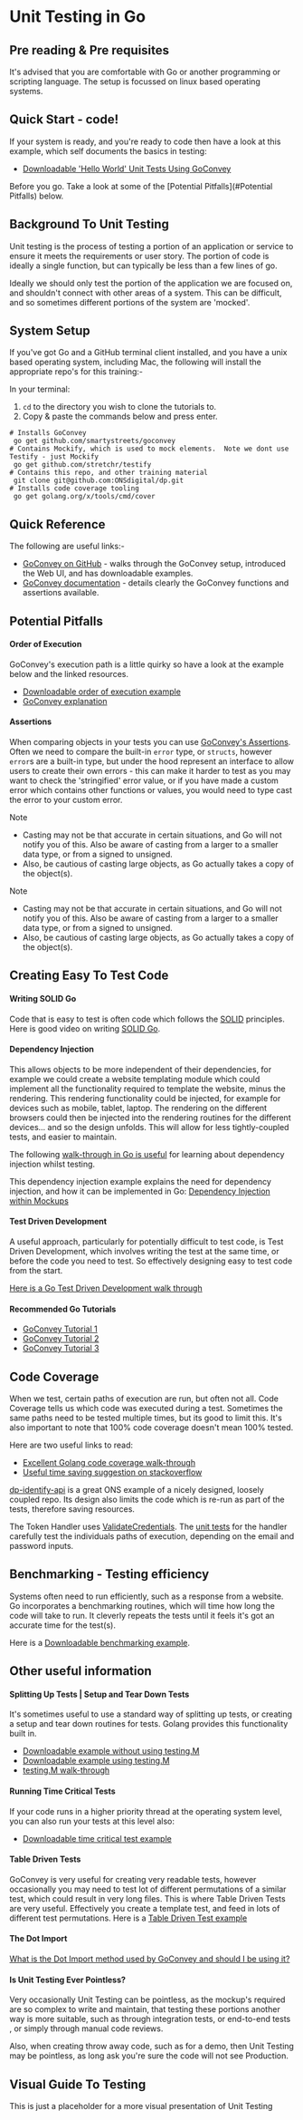 # Unit Testing in Go

## Pre reading & Pre requisites
It's advised that you are comfortable with Go or another programming or scripting language.  The setup is focussed on linux based operating systems.

## Quick Start - code!
If your system is ready, and you're ready to code then have a look at this example, which self documents the basics in testing:
- [Downloadable 'Hello World' Unit Tests Using GoConvey](helloworld/hello_world_test.go)

Before you go. Take a look at some of the [Potential Pitfalls](#Potential Pitfalls) below.

## Background To Unit Testing
Unit testing is the process of testing a portion of an application or service to ensure it meets the requirements or user story.  The portion of code is ideally a single function, but can typically be less than a few lines of go.

Ideally we should only test the portion of the application we are focused on, and shouldn't connect with other areas of a system.  This can be difficult, and so sometimes different portions of the system are 'mocked'.

## System Setup
If you've got Go and a GitHub terminal client installed, and you have a unix based operating system, including Mac, the following will install the appropriate repo's for this training:-

In your terminal:
1) `cd` to the directory you wish to clone the tutorials to.
2) Copy & paste the commands below and press enter.
```
# Installs GoConvey
 go get github.com/smartystreets/goconvey
# Contains Mockify, which is used to mock elements.  Note we dont use Testify - just Mockify 
 go get github.com/stretchr/testify
# Contains this repo, and other training material
 git clone git@github.com:ONSdigital/dp.git 
# Installs code coverage tooling
 go get golang.org/x/tools/cmd/cover
```

## Quick Reference
The following are useful links:-
- [GoConvey on GitHub](https://github.com/smartystreets/goconvey) - walks through the GoConvey setup, introduced the Web UI, and has downloadable examples.
- [GoConvey documentation](https://godoc.org/github.com/smartystreets/goconvey/convey) - details clearly the GoConvey functions and assertions available.

## Potential Pitfalls

#### Order of Execution
GoConvey's execution path is a little quirky so have a look at the example below and the linked resources.
- [Downloadable order of execution example](#orderexecution/execution_order_example_test.go)
- [GoConvey explanation](https://github.com/smartystreets/goconvey/wiki/Execution-order)

#### Assertions

When comparing objects in your tests you can use [GoConvey's Assertions](/assertions/README.md).  Often we need to compare the built-in `error` type, or `structs`, however `error`s are a built-in type, but under the hood represent an interface to allow users to create their own errors - this can make it harder to test as you may want to check the 'stringified' error value, or if you have made a custom error which contains other functions or values, you would need to type cast the error to your custom error.  

Note
- Casting may not be that accurate in certain situations, and Go will not notify you of this. Also be aware of casting from a larger to a smaller data type, or from a signed to unsigned. 
- Also, be cautious of casting large objects, as Go actually takes a copy of the object(s).

Note
- Casting may not be that accurate in certain situations, and Go will not notify you of this. Also be aware of casting from a larger to a smaller data type, or from a signed to unsigned.
- Also, be cautious of casting large objects, as Go actually takes a copy of the object(s).

## Creating Easy To Test Code
#### Writing SOLID Go
Code that is easy to test is often code which follows the [SOLID](https://github.com/iamharvey/SOLID_principles) principles.  Here is good video on writing [SOLID Go](https://www.youtube.com/watch?v=zzAdEt3xZ1M).

#### Dependency Injection
This allows objects to be more independent of their dependencies, for example we could create a website templating module which could implement all the functionality required to template the website, minus the rendering.  This rendering functionality could be injected, for example for devices such as mobile, tablet, laptop.  The rendering on the different browsers could then be injected into the rendering routines for the different devices... and so the design unfolds.  This will allow for less tightly-coupled tests, and easier to maintain.

The following [walk-through in Go is useful](https://quii.gitbook.io/learn-go-with-tests/go-fundamentals/dependency-injection) for learning about dependency injection whilst testing.

This dependency injection example explains the need for dependency injection, and how it can be implemented in Go: [Dependency Injection within Mockups](https://github.com/sohamkamani/go-dependency-injection-example)

#### Test Driven Development
A useful approach, particularly for potentially difficult to test code, is Test Driven Development, which involves writing the test at the same time, or before the code you need to test. So effectively designing easy to test code from the start.

[Here is a Go Test Driven Development walk through](https://itnext.io/how-to-tdd-a-console-application-to-achieve-100-coverage-starting-from-main-test-go-934a617b080f)

#### Recommended Go Tutorials
- [GoConvey Tutorial 1](https://www.smartystreets.com/blog/2015/02/go-testing-part-1-vanillla/)
- [GoConvey Tutorial 2](https://www.smartystreets.com/blog/2015/02/go-testing-part-2-running-tests/)
- [GoConvey Tutorial 3](https://www.smartystreets.com/blog/2015/05/go-testing-part-3-convey-behavior/)

## Code Coverage
When we test, certain paths of execution are run, but often not all.  Code Coverage tells us which code was executed during a test.  Sometimes the same paths need to be tested multiple times, but its good to limit this.  It's also important to note that 100% code coverage doesn't mean 100% tested.

Here are two useful links to read:
- [Excellent Golang code coverage walk-through](https://blog.golang.org/cover)
- [Useful time saving suggestion on stackoverflow](https://stackoverflow.com/a/27284510)

[dp-identify-api](https://github.com/ONSdigital/dp-identity-api) is a great ONS example of a nicely designed, loosely coupled repo.  Its design also limits the code which is re-run as part of the tests, therefore saving resources.

The Token Handler uses [ValidateCredentials](https://github.com/ONSdigital/dp-identity-api/blob/765370a9bf0320be5ea823a8070ba2d4c895b62c/api/tokens.go#L27).  The [unit tests](https://github.com/ONSdigital/dp-identity-api/blob/765370a9bf0320be5ea823a8070ba2d4c895b62c/api/tokens_test.go#L23) for the handler carefully test the individuals paths of execution, depending on the email and password inputs.

## Benchmarking - Testing efficiency
Systems often need to run efficiently, such as a response from a website.  Go incorporates a benchmarking routines, which will time how long the code will take to run.  It cleverly repeats the tests until it feels it's got an accurate time for the test(s).

Here is a [Downloadable benchmarking example](benchmarking/benchmark_test.go).

## Other useful information

#### Splitting Up Tests   |   Setup and Tear Down Tests 
It's sometimes useful to use a standard way of splitting up tests, or creating a setup and tear down routines for tests.  Golang provides this functionality built in.
- [Downloadable example without using testing.M](helloworld/split_test.go)
- [Downloadable example using testing.M](helloworld/split_with_test_main_test.go)
- [testing.M walk-through](http://cs-guy.com/blog/2015/01/test-main/)

#### Running Time Critical Tests
If your code runs in a higher priority thread at the operating system level, you can also run your tests at this level also: 
- [Downloadable time critical test example](#time-critical/testing_with_main_OS_thread_test.go)

#### Table Driven Tests
GoConvey is very useful for creating very readable tests, however occasionally you may need to test lot of different permutations of a similar test, which could result in very long files.  This is where Table Driven Tests are very useful.  Effectively you create a template test, and feed in lots of different test permutations.  Here is a [Table Driven Test example](https://dave.cheney.net/2019/05/07/prefer-table-driven-tests)

#### The Dot Import
[What is the Dot Import method used by GoConvey and should I be using it?](https://smartystreets.com/blog/2015/05/go-testing-part-3-convey-behavior/)

#### Is Unit Testing Ever Pointless?
Very occasionally Unit Testing can be pointless, as the mockup's required are so complex to write and maintain, that testing these portions another way is more suitable, such as through integration tests, or end-to-end tests  , or simply through manual code reviews.

Also, when creating throw away code, such as for a demo, then Unit Testing may be pointless, as long ask you're sure the code will not see Production.

## Visual Guide To Testing
This is just a placeholder for a more visual presentation of Unit Testing
